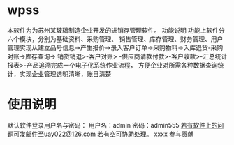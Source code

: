 # wpss
本软件为为苏州某玻璃制造企业开发的进销存管理软件。 功能说明 功能上软件分六个模块，分别为基础资料、采购管理、
销售管理、库存管理、财务管理、用户管理实现从建立品号信息->产生报价->录入客户订单->采购物料->入库退货-采购对账->库存查询-> 销货销退>-客户对账>
-供应商请款付款>-客户收款>-汇总统计报表>-产品追溯完成一个电子化系统作业流程， 方便企业对所需各种数据查询统计，实现企业管理透明清晰，账目清楚

# 使用说明
默认软件登录用户名与密码： 用户名：admin 密码：admin555
若有软件上的问题可发邮件至uay022@126.com 若有空可协助处理。
xxxx
参与贡献
